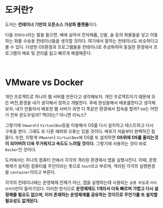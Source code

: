 # 도커란?

도커는 **컨테이너 기반의 오픈소스 가상화 플랫폼**이다.

다들 `컨테이너`라는 말을 들으면, 배에 실어서 전자제품, 신발, 술 등의 화물들을 넣고 이동하는 화물 수송용 컨테이너들을 생각할 것이다. 여기에서 말하는 컨테이너도 비슷하다고 볼 수 있다. 다양한 OS환경과 프로그램들을 컨테이너로 추상화하여 동일한 환경에서 프로그램의 배포 및 관리를 쉽고 빠르게 해결해준다.

<br>

# VMware vs Docker

개인 프로젝트로 하나의 웹 서버를 만든다고 생각해보자. 개인 프로젝트이기 떄문에 모든 버전,환경을 내가 생각해서 정하고 개발한다. 후에 완성을해서 배포를한다고 생각해보자. 내가 만들어서 배포한 웹 서버가 과연 다 똑같은 환경에서 접속을 할까? os는 어떤가 전부 윈도우일까? 맥OS는? 아니면 리눅스?

그렇기에 `Vmware`나 `VirtualBox`등을 이용해서 OS를 다시 설치하고 테스트하고 다시 구축을 한다. 그래도 또 다른 예외와 오류는 있을 것이다. 배포가 처음부터 완벽하긴 힘들다. 또한, 이렇게 `VMware`나 `VirtualBox`에 OS를 또 설치하면 **OS위에 OS를 올리는것이 되어버려 더욱 무거워지고 속도도 느려질 것이다.** 그렇기에 사용하는 것이 바로 `Docker`인 것이다.

도커에서는 하나의 컴퓨터 안에서 각각의 격리된 환경에서 앱을 실행시킨다. 이때, 운영체제가 설치된 컴퓨터를 주인이라는 뜻으로 `host`라고 부르며, 격리된 각각의 실행환경을 `container`이라고 부른다.

각각의 컨테이너에는 운영체제 전체가 아닌, 앱을 실행하는데 사용되는 `실행 파일`과 `라이브러리`만이 들어가있다. 이러한 방식으로 **운영체제도 1개라서 더욱 빠르며 가볍고 다시 설정해줄 필요도 없으며, 이미 존재하는 운영체제를 공유하는 것이므로 무언가를 또 설치할 필요성도 없게된다.**
